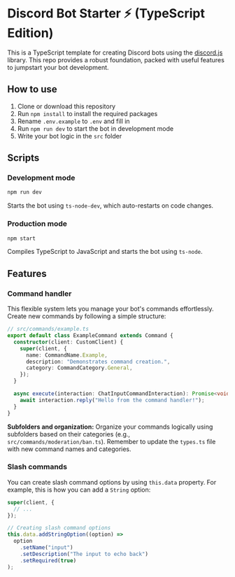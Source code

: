 # Discord Bot Starter ⚡ (TypeScript Edition)

This is a TypeScript template for creating Discord bots using the [discord.js](https://discord.js.org/) library. This repo provides a robust foundation, packed with useful features to jumpstart your bot development.

## How to use

1. Clone or download this repository
2. Run `npm install` to install the required packages
3. Rename `.env.example` to `.env` and fill in
4. Run `npm run dev` to start the bot in development mode
5. Write your bot logic in the `src` folder

## Scripts

### Development mode

```bash
npm run dev
```

Starts the bot using `ts-node-dev`, which auto-restarts on code changes.

### Production mode

```bash
npm start
```

Compiles TypeScript to JavaScript and starts the bot using `ts-node`.

## Features

### Command handler

This flexible system lets you manage your bot's commands effortlessly. Create new commands by following a simple structure:

```typescript
// src/commands/example.ts
export default class ExampleCommand extends Command {
  constructor(client: CustomClient) {
    super(client, {
      name: CommandName.Example,
      description: "Demonstrates command creation.",
      category: CommandCategory.General,
    });
  }

  async execute(interaction: ChatInputCommandInteraction): Promise<void> {
    await interaction.reply("Hello from the command handler!");
  }
}
```

**Subfolders and organization:** Organize your commands logically using subfolders based on their categories (e.g., `src/commands/moderation/ban.ts`). Remember to update the `types.ts` file with new command names and categories.

### Slash commands

You can create slash command options by using `this.data` property. For example, this is how you can add a `String` option:

```typescript
super(client, {
  // ...
});

// Creating slash command options
this.data.addStringOption((option) =>
  option
    .setName("input")
    .setDescription("The input to echo back")
    .setRequired(true)
);
```
